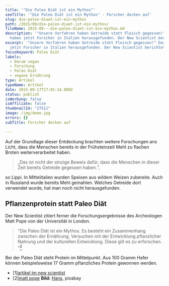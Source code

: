```yaml
---
title: '"Die Paleo Diät ist ein Mythos"'
seoTitle: '"Die Paleo Diät ist ein Mythos" - Forscher decken auf'
slug: die-paleo-diaet-ist-ein-mythos
path: /2015/09/die-paleo-diaet-ist-ein-mythos/
fileName: 2015-09---die-paleo-diaet-ist-ein-mythos.md
description: '"Unsere Vorfahren haben Getreide statt Fleisch gegessen!" Das
  haben jetzt Forscher in Italien herausgefunden. Der New Scientist berichtet.'
excerpt: '"Unsere Vorfahren haben Getreide statt Fleisch gegessen!" Das haben
  jetzt Forscher in Italien herausgefunden. Der New Scientist berichtet.'
focusKeyword: Paleo Diät
labels:
  - Darum vegan
  - Forschung
  - Paleo Diät
  - vegane Ernährung
type: Artikel
typeName: Artikel
date: 2015-09-17T17:01:14.000Z
status: publish
isWerbung: false
isAffiliate: false
thumbnailId: "27511"
image: /img/demo.jpg
errors: {}
subTitle: Forscher decken auf
  
---
```


Auf der Grundlage dieser Entdeckung brachten weitere Forschungen ans Licht, dass
die Menschen bereits in der Frühsteinzeit Mehl zu flachen Broten
weiterverarbeitet haben.

> „Das ist nicht der einzige Beweis dafür, dass die Menschen in dieser Zeit
> bereits Getreide gegessen haben.“,

so Lippi. In Mittelitalien wurden Speisen aus wildem Weizen zubereite. Auch in
Russland wurde bereits Mehl gemahlen. Welches Getreide dort verwendet wurde, hat
man noch nicht herausgefunden.

## Pflanzenprotein statt Paleo Diät

Der New Scientist zitiert ferner die Forschungsergebnisse des Archeologen Matt
Pope von der Universität in London.

> "Die Paleo Diät ist ein Mythos. Es besteht ein Zusammenhang zwischen der
> Ernährung, Versuchen mit der Entwicklung pflanzlicher Nahrung und der
> kulturellen Entwicklung. Diese gilt es zu erforschen. "[<sup>2</sup>](#2)

Bei der Paleo Diät steht Protein im Mittelpunkt. Aus 100 Gramm Hafer können
beispielsweise 17 Gramm pflanzliches Protein gewonnen werden.

- [1][artikel im new scientist](https://www.newscientist.com/article/dn28139-stone-age-people-were-making-porridge-32000-years-ago/)
- [2][matt pope](hhttp://www.pnas.org/content/early/2015/09/02/1505213112)
  **Bild:** [Hans](https://pixabay.com/de/users/hans-2/), pixabay

  